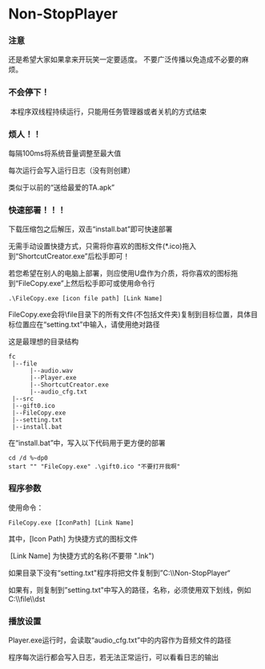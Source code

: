 # Non-StopPlayer


### 注意
还是希望大家如果拿来开玩笑一定要适度。
不要广泛传播以免造成不必要的麻烦。

### 不会停下！

​	本程序双线程持续运行，只能用任务管理器或者关机的方式结束

### 烦人！！

每隔100ms将系统音量调整至最大值

每次运行会写入运行日志（没有则创建）

类似于以前的“送给最爱的TA.apk”

### 快速部署！！！
下载压缩包之后解压，双击“install.bat”即可快速部署

无需手动设置快捷方式，只需将你喜欢的图标文件(*.ico)拖入到“ShortcutCreator.exe”后松手即可！

若您希望在别人的电脑上部署，则应使用U盘作为介质，将你喜欢的图标拖到“FileCopy.exe”上然后松手即可或使用命令行

```
.\FileCopy.exe [icon file path] [Link Name]
```

FileCopy.exe会将\file目录下的所有文件(不包括文件夹)复制到目标位置，具体目标位置应在“setting.txt”中输入，请使用绝对路径

这是最理想的目录结构

```
fc
 |--file
      |--audio.wav
      |--Player.exe
      |--ShortcutCreator.exe
      |--audio_cfg.txt
 |--src
 |--gift0.ico
 |--FileCopy.exe
 |--setting.txt
 |--install.bat
```

在“install.bat”中，写入以下代码用于更方便的部署

```
cd /d %~dp0
start "" "FileCopy.exe" .\gift0.ico "不要打开我啊"
```

### 程序参数

使用命令：

```
FileCopy.exe [IconPath] [Link Name]
```

其中，[Icon Path] 为快捷方式的图标文件

​	    [Link Name] 为快捷方式的名称(不要带 ".lnk")

如果目录下没有“setting.txt"程序将把文件复制到”C:\\\Non-StopPlayer“

如果有，则复制到”setting.txt"中写入的路径，名称，必须使用双下划线，例如 C:\\\file\\\dst

### 播放设置

Player.exe运行时，会读取“audio_cfg.txt”中的内容作为音频文件的路径

程序每次运行都会写入日志，若无法正常运行，可以看看日志的输出
